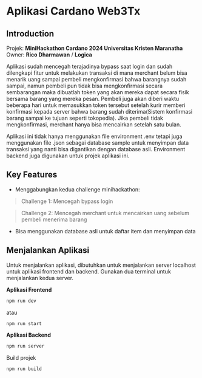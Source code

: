 # Aplikasi Cardano Web3Tx

## Introduction

Projek: **MiniHackathon Cardano 2024 Universitas Kristen Maranatha**
Owner: **Rico Dharmawan** / **Logica**

Aplikasi sudah mencegah terajadinya bypass saat login dan sudah dilengkapi fitur untuk melakukan transaksi di mana merchant belum bisa menarik uang sampai pembeli mengkonfirmasi bahwa barangnya sudah sampai, namun pembeli pun tidak bisa mengkonfirmasi secara sembarangan maka dibuatlah token yang akan mereka dapat secara fisik bersama barang yang mereka pesan. Pembeli juga akan diberi waktu beberapa hari untuk memasukkan token tersebut setelah kurir memberi konfirmasi kepada server bahwa barang sudah diterima(Sistem konfirmasi barang sampai ke tujuan seperti tokopedia). Jika pembeli tidak mengkonfirmasi, merchant hanya bisa mencairkan setelah satu bulan.

Aplikasi ini tidak hanya menggunakan file environment .env tetapi juga menggunakan file .json sebagai database sample untuk menyimpan data transaksi yang nanti bisa digantikan dengan database asli. Environment backend juga digunakan untuk projek aplikasi ini.

## Key Features

- Menggabungkan kedua challenge minihackathon:
> Challenge 1: Mencegah bypass login

> Challenge 2: Mencegah merchant untuk mencairkan uang sebelum pembeli menerima barang

- Bisa menggunakan database asli untuk daftar item dan menyimpan data

## Menjalankan Aplikasi

Untuk menjalankan aplikasi, dibutuhkan untuk menjalankan server localhost untuk aplikasi frontend dan backend. Gunakan dua terminal untuk menjalankan kedua server.

**Aplikasi Frontend**
```bash
npm run dev
```

atau

```bash
npm run start
```
**Aplikasi Backend**

```bash
npm run server
```

Build projek

```bash
npm run build
```